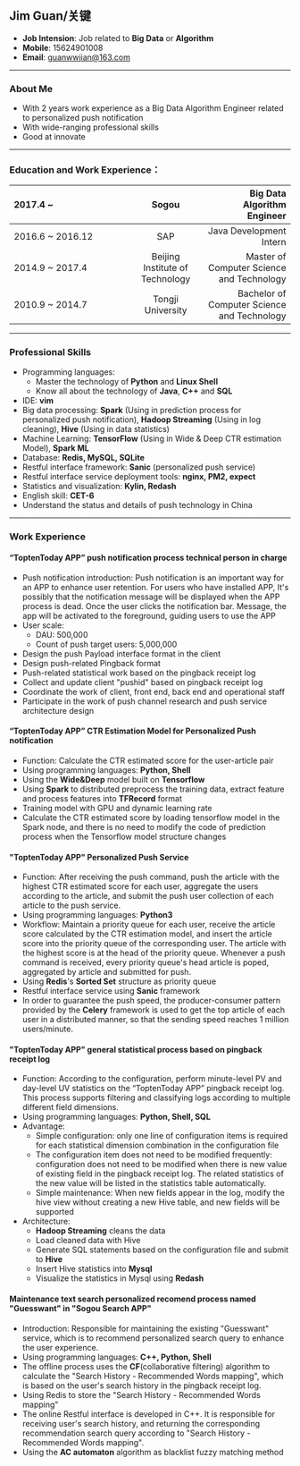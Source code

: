 <html>
<link href="jianli.css"rel="stylesheet"></link>
</html>

Jim Guan/关键
---
- **Job Intension**: Job related to **Big Data** or **Algorithm**
- **Mobile**: 15624901008
- **Email**: guanwwjian@163.com

---

### About Me
- With 2 years work experience as a Big Data Algorithm Engineer related to personalized push notification
- With wide-ranging professional skills
- Good at innovate

---

### Education and Work Experience：
<html>
<style>
table th:first-of-type {
	width: 200px;
}
</style>
</html>

|2017.4 ~|Sogou|Big Data Algorithm Engineer|
|:---|:---:|---:|
|2016.6 ~ 2016.12|SAP|Java Development Intern|
|2014.9 ~ 2017.4|Beijing Institute of Technology|Master of Computer Science and Technology|
|2010.9 ~ 2014.7|Tongji University|Bachelor of Computer Science and Technology|

---

### Professional Skills

- Programming languages:
	- Master the technology of **Python** and **Linux Shell**
	- Know all about the technology of **Java**, **C++** and **SQL**
- IDE: **vim**
- Big data processing: **Spark** (Using in prediction process for personalized push notification), **Hadoop Streaming** (Using in log cleaning), **Hive** (Using in data statistics)
- Machine Learning: **TensorFlow** (Using in Wide & Deep CTR estimation Model), **Spark ML**
- Database: **Redis, MySQL, SQLite**
- Restful interface framework: **Sanic** (personalized push service)
- Restful interface service deployment tools: **nginx, PM2, expect**
- Statistics and visualization: **Kylin, Redash**
- English skill: **CET-6**
- Understand the status and details of push technology in China

---

### Work Experience
#### “ToptenToday APP” push notification process technical person in charge
- Push notification introduction: Push notification is an important way for an APP to enhance user retention. For users who have installed APP, It's possibly that the notification message will be displayed when the APP process is dead. Once the user clicks the notification bar. Message, the app will be activated to the foreground, guiding users to use the APP
- User scale:
	- DAU: 500,000
	- Count of push target users: 5,000,000
- Design the push Payload interface format in the client
- Design push-related Pingback format
- Push-related statistical work based on the pingback receipt log
- Collect and update client "pushid" based on pingback receipt log
- Coordinate the work of client, front end, back end and operational staff
- Participate in the work of push channel research and push service architecture design

#### “ToptenToday APP” CTR Estimation Model for Personalized Push notification
- Function: Calculate the CTR estimated score for the user-article pair
- Using programming languages: **Python, Shell**
- Using the **Wide&Deep** model built on **Tensorflow**
- Using **Spark** to distributed preprocess the training data, extract feature and process features into **TFRecord** format
- Training model with GPU and dynamic learning rate
- Calculate the CTR estimated score by loading tensorflow model in the Spark node, and there is no need to modify the code of prediction process when the Tensorflow model structure changes

#### "ToptenToday APP" Personalized Push Service
- Function: After receiving the push command, push the article with the highest CTR estimated score for each user, aggregate the users according to the article, and submit the push user collection of each article to the push service.
- Using programming languages: **Python3**
- Workflow: Maintain a priority queue for each user, receive the article score calculated by the CTR estimation model, and insert the article score into the priority queue of the corresponding user. The article with the highest score is at the head of the priority queue. Whenever a push command is received, every priority queue's head article is poped, aggregated by article and submitted for push.
- Using **Redis**'s **Sorted Set** structure as priority queue
- Restful interface service using **Sanic** framework
- In order to guarantee the push speed, the producer-consumer pattern provided by the **Celery** framework is used to get the top article of each user in a distributed manner, so that the sending speed reaches 1 million users/minute.

#### "ToptenToday APP" general statistical process based on pingback receipt log
- Function: According to the configuration, perform minute-level PV and day-level UV statistics on the “ToptenToday APP” pingback receipt log. This process supports filtering and classifying logs according to multiple different field dimensions.
- Using programming languages: **Python, Shell, SQL**
- Advantage:
    - Simple configuration: only one line of configuration items is required for each statistical dimension combination in the configuration file
    - The configuration item does not need to be modified frequently: configuration does not need to be modified when there is new value of existing field in the pingback receipt log. The related statistics of the new value will be listed in the statistics table automatically.
    - Simple maintenance: When new fields appear in the log, modify the hive view without creating a new Hive table, and new fields will be supported
- Architecture:
    - **Hadoop Streaming** cleans the data
    - Load cleaned data with Hive
    - Generate SQL statements based on the configuration file and submit to **Hive**
    - Insert Hive statistics into **Mysql**
    - Visualize the statistics in Mysql using **Redash**

#### Maintenance text search personalized recomend process named "Guesswant" in "Sogou Search APP"
- Introduction: Responsible for maintaining the existing "Guesswant" service, which is to recommend personalized search query to enhance the user experience.
- Using programming languages: **C++, Python, Shell**
- The offline process uses the **CF**(collaborative filtering) algorithm to calculate the "Search History - Recommended Words mapping", which is based on the user's search history in the pingback receipt log.
- Using Redis to store the "Search History - Recommended Words mapping"
- The online Restful interface is developed in C++. It is responsible for receiving user's search history, and returning the corresponding recommendation search query according to "Search History - Recommended Words mapping".
- Using the **AC automaton** algorithm as blacklist fuzzy matching method
